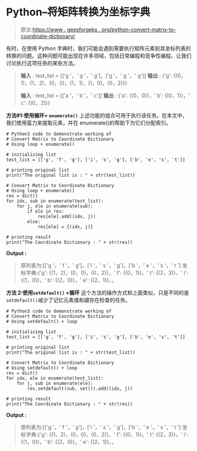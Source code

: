 # Python–将矩阵转换为坐标字典

> 原文:[https://www . geesforgeks . org/python-convert-matrix-to-coordinate-dictionary/](https://www.geeksforgeeks.org/python-convert-matrix-to-coordinate-dictionary/)

有时，在使用 Python 字典时，我们可能会遇到需要执行矩阵元素到其坐标列表的转换的问题。这种问题可能出现在许多领域，包括日常编程和竞争性编程。让我们讨论执行这项任务的某些方法。

> **输入** : test_list = [['g '，' g '，' g']，['g '，' g '，' g']]
> **输出** : {'g': {(0，1)，(1，2)，(0，0)，(1，1)，(1，0)，(0，2)}}
> 
> **输入** : test_list = [['a '，' b '，' c']]
> **输出** : {'a': {(0，0)}，' b': {(0，1)}，' c': {(0，2)}}

**方法#1:使用循环+ `enumerate()`**
上述功能的组合可用于执行该任务。在本文中，我们使用蛮力来提取元素，并在 enumerate()的帮助下为它们分配索引。

```
# Python3 code to demonstrate working of 
# Convert Matrix to Coordinate Dictionary
# Using loop + enumerate()

# initializing list
test_list = [['g', 'f', 'g'], ['i', 's', 'g'], ['b', 'e', 's', 't']]

# printing original list
print("The original list is : " + str(test_list))

# Convert Matrix to Coordinate Dictionary
# Using loop + enumerate()
res = dict()
for idx, sub in enumerate(test_list):
    for j, ele in enumerate(sub):
        if ele in res:
            res[ele].add((idx, j))
        else:
            res[ele] = {(idx, j)}

# printing result 
print("The Coordinate Dictionary : " + str(res)) 
```

**Output :**

> 原列表为:[['g '，' f '，' g']，['i '，' s '，' g']，['b '，' e '，' s '，' t ']
> 坐标字典:{'g': {(1，2)，(0，0)，(0，2)}，' f': {(0，1)}，' t': {(2，3)}，' i': {(1，0)}，' b': {(2，0)}，' e': {(2，1)}，，

**方法 2:使用`setdefault()` +循环**
这个方法的操作方式和上面类似，只是不同的是`setdefault()`减少了记忆元素值和键存在检查的任务。

```
# Python3 code to demonstrate working of 
# Convert Matrix to Coordinate Dictionary
# Using setdefault() + loop

# initializing list
test_list = [['g', 'f', 'g'], ['i', 's', 'g'], ['b', 'e', 's', 't']]

# printing original list
print("The original list is : " + str(test_list))

# Convert Matrix to Coordinate Dictionary
# Using setdefault() + loop
res = dict()
for idx, ele in enumerate(test_list):
    for j, sub in enumerate(ele):
        res.setdefault(sub, set()).add((idx, j))

# printing result 
print("The Coordinate Dictionary : " + str(res)) 
```

**Output :**

> 原列表为:[['g '，' f '，' g']，['i '，' s '，' g']，['b '，' e '，' s '，' t ']
> 坐标字典:{'g': {(1，2)，(0，0)，(0，2)}，' f': {(0，1)}，' t': {(2，3)}，' i': {(1，0)}，' b': {(2，0)}，' e': {(2，1)}，，